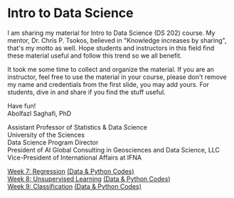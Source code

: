 # Intro to Data Science

I am sharing my material for Intro to Data Science (DS 202) course. My mentor, Dr. Chris P. Tsokos, believed in "Knowledge increases by sharing", that's my motto as well. Hope students and instructors in this field find these material useful and follow this trend so we all benefit. 

It took me some time to collect and organize the material. If you are an instructor, feel free to use the material in your course, please don't remove my name and credentials from the first slide, you may add yours. For students, dive in and share if you find the stuff useful.

Have fun!  
Abolfazl Saghafi, PhD

Assistant Professor of Statistics & Data Science   
University of the Sciences  
Data Science Program Director  
President of AI Global Consulting in Geosciences and Data Science, LLC  
Vice-President of International Affairs at IFNA

[Week 7: Regression](https://github.com/asaghafi/intro_to_datascience/blob/master/W7_Regression.pptx?raw=true) [(Data & Python Codes)](https://github.com/asaghafi/intro_to_datascience/blob/master/W7_CODESandDATA.zip?raw=true)  
[Week 8: Unsupervised Learning](https://github.com/asaghafi/intro_to_datascience/blob/master/W8_UnsupervisedLearning.pptx?raw=true) [(Data & Python Codes)](https://github.com/asaghafi/intro_to_datascience/blob/master/W8_CODESandDATA.zip?raw=true)  
[Week 9: Classification](https://github.com/asaghafi/intro_to_datascience/blob/master/W9_Classification.pptx?raw=true) [(Data & Python Codes)](https://github.com/asaghafi/intro_to_datascience/blob/master/W9_CODESandDATA.zip?raw=true)  
